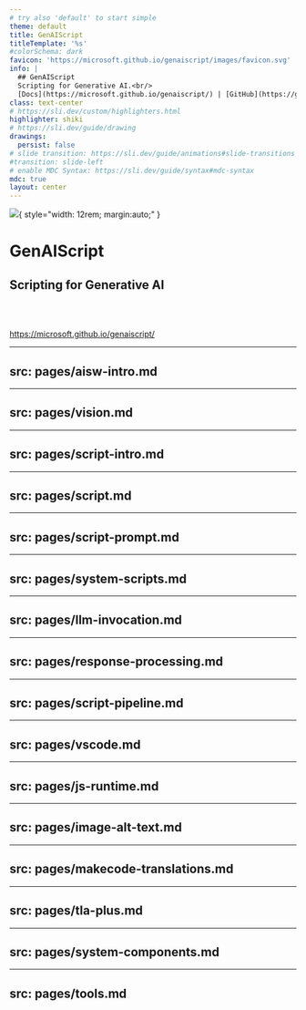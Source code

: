 ```yaml
---
# try also 'default' to start simple
theme: default
title: GenAIScript
titleTemplate: '%s'
#colorSchema: dark
favicon: 'https://microsoft.github.io/genaiscript/images/favicon.svg'
info: |
  ## GenAIScript
  Scripting for Generative AI.<br/>
  [Docs](https://microsoft.github.io/genaiscript/) | [GitHub](https://github.com/microsoft/genaiscript/)
class: text-center
# https://sli.dev/custom/highlighters.html
highlighter: shiki
# https://sli.dev/guide/drawing
drawings:
  persist: false
# slide transition: https://sli.dev/guide/animations#slide-transitions
#transition: slide-left
# enable MDC Syntax: https://sli.dev/guide/syntax#mdc-syntax
mdc: true
layout: center
---
```


![](https://microsoft.github.io/genaiscript/images/favicon.svg){ style="width: 12rem; margin:auto;" }

# GenAIScript

## Scripting for Generative AI

<br/>
<br/>

https://microsoft.github.io/genaiscript/

---
src: pages/aisw-intro.md
---

---
src: pages/vision.md
---

---
src: pages/script-intro.md
---

---
src: pages/script.md
---

---
src: pages/script-prompt.md
---

---
src: pages/system-scripts.md
---

---
src: pages/llm-invocation.md
---

---
src: pages/response-processing.md
---

---
src: pages/script-pipeline.md
---

---
src: pages/vscode.md
---

---
src: pages/js-runtime.md
---

---
src: pages/image-alt-text.md
---

---
src: pages/makecode-translations.md
---

---
src: pages/tla-plus.md
---

---
src: pages/system-components.md
---

---
src: pages/tools.md
---
